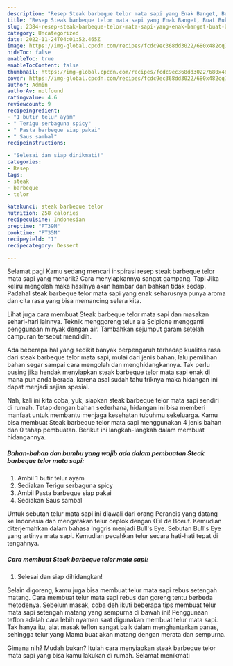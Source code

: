 ```yaml
---
description: "Resep Steak barbeque telor mata sapi yang Enak Banget, Buat Buka Puasa Bikin Ngiler"
title: "Resep Steak barbeque telor mata sapi yang Enak Banget, Buat Buka Puasa Bikin Ngiler"
slug: 2384-resep-steak-barbeque-telor-mata-sapi-yang-enak-banget-buat-buka-puasa-bikin-ngiler
category: Uncategorized
date: 2022-11-24T04:01:52.465Z
image: https://img-global.cpcdn.com/recipes/fcdc9ec368dd3022/680x482cq70/steak-barbeque-telor-mata-sapi-foto-resep-utama.jpg
hideToc: false
enableToc: true
enableTocContent: false
thumbnail: https://img-global.cpcdn.com/recipes/fcdc9ec368dd3022/680x482cq70/steak-barbeque-telor-mata-sapi-foto-resep-utama.jpg
cover: https://img-global.cpcdn.com/recipes/fcdc9ec368dd3022/680x482cq70/steak-barbeque-telor-mata-sapi-foto-resep-utama.jpg
author: Admin
authorAv: notfound
ratingvalue: 4.6
reviewcount: 9
recipeingredient:
- "1 butir telur ayam"
- " Terigu serbaguna spicy"
- " Pasta barbeque siap pakai"
- " Saus sambal"
recipeinstructions:

- "Selesai dan siap dinikmati!"
categories:
- Resep
tags:
- steak
- barbeque
- telor

katakunci: steak barbeque telor 
nutrition: 258 calories
recipecuisine: Indonesian
preptime: "PT39M"
cooktime: "PT35M"
recipeyield: "1"
recipecategory: Dessert

---
```



Selamat pagi Kamu sedang mencari inspirasi resep steak barbeque telor mata sapi yang menarik? Cara menyiapkannya sangat gampang. Tapi Jika keliru mengolah maka hasilnya akan hambar dan bahkan tidak sedap. Padahal steak barbeque telor mata sapi yang enak seharusnya punya aroma dan cita rasa yang bisa memancing selera kita.


Lihat juga cara membuat Steak barbeque telor mata sapi dan masakan sehari-hari lainnya. Teknik menggoreng telur ala Scipione mengganti penggunaan minyak dengan air. Tambahkan sejumput garam setelah campuran tersebut mendidih.

Ada beberapa hal yang sedikit banyak berpengaruh terhadap kualitas rasa dari steak barbeque telor mata sapi, mulai dari jenis bahan, lalu pemilihan bahan segar sampai cara mengolah dan menghidangkannya. Tak perlu pusing jika hendak menyiapkan steak barbeque telor mata sapi enak di mana pun anda berada, karena asal sudah tahu triknya maka hidangan ini dapat menjadi sajian spesial.


Nah, kali ini kita coba, yuk, siapkan steak barbeque telor mata sapi sendiri di rumah. Tetap dengan bahan sederhana, hidangan ini bisa memberi manfaat untuk membantu menjaga kesehatan tubuhmu sekeluarga. Kamu bisa membuat Steak barbeque telor mata sapi menggunakan 4 jenis bahan dan 0 tahap pembuatan. Berikut ini langkah-langkah dalam membuat hidangannya.

<!--inarticleads1-->

##### Bahan-bahan dan bumbu yang wajib ada dalam pembuatan Steak barbeque telor mata sapi:

1. Ambil 1 butir telur ayam
1. Sediakan  Terigu serbaguna spicy
1. Ambil  Pasta barbeque siap pakai
1. Sediakan  Saus sambal


Untuk sebutan telur mata sapi ini diawali dari orang Perancis yang datang ke Indonesia dan mengatakan telur ceplok dengan Œil de Boeuf. Kemudian diterjemahkan dalam bahasa Inggris menjadi Bull&#39;s Eye. Sebutan Bull&#39;s Eye yang artinya mata sapi. Kemudian pecahkan telur secara hati-hati tepat di tengahnya. 

<!--inarticleads2-->

##### Cara membuat Steak barbeque telor mata sapi:


1. Selesai dan siap dihidangkan!

Selain digoreng, kamu juga bisa membuat telur mata sapi rebus setengah matang. Cara membuat telur mata sapi rebus dan goreng tentu berbeda metodenya. Sebelum masak, coba deh ikuti beberapa tips membuat telur mata sapi setengah matang yang sempurna di bawah ini! Penggunaan teflon adalah cara lebih nyaman saat digunakan membuat telur mata sapi. Tak hanya itu, alat masak teflon sangat baik dalam menghantarkan panas, sehingga telur yang Mama buat akan matang dengan merata dan sempurna. 

Gimana nih? Mudah bukan? Itulah cara menyiapkan steak barbeque telor mata sapi yang bisa kamu lakukan di rumah. Selamat menikmati
